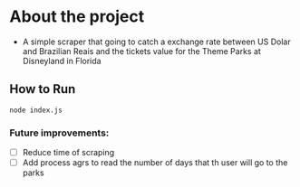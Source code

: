 # About the project

- A simple scraper that going to catch a exchange rate between US Dolar and Brazilian Reais and the tickets value for the Theme Parks at Disneyland in Florida

## How to Run

`node index.js`

### Future improvements:

- [ ] Reduce time of scraping
- [ ] Add process agrs to read the number of days that th user will go to the parks
